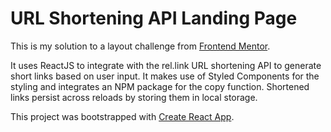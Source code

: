 # URL Shortening API Landing Page

This is my solution to a layout challenge from [Frontend Mentor](https://www.frontendmentor.io/).

It uses ReactJS to integrate with the rel.link URL shortening API to generate short links based on user input. It makes use of Styled Components for the styling and integrates an NPM package for the copy function. Shortened links persist across reloads by storing them in local storage.

This project was bootstrapped with [Create React App](https://github.com/facebook/create-react-app).